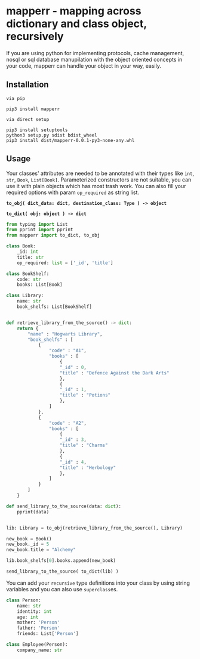 # **mapperr - mapping across dictionary and class object, recursively**

If you are using python for implementing protocols, cache management, nosql or sql database manupilation with  the object oriented concepts in your code, mapperr can handle your object in your way, easily.

## Installation
`via pip`
```shell
pip3 install mapperr
```
`via direct setup`
```shell
pip3 install setuptools
python3 setup.py sdist bdist_wheel
pip3 install dist/mapperr-0.0.1-py3-none-any.whl
```

## Usage
Your classes' attributes are needed to be annotated with their types like `int`, `str`, `Book`, `List[Book]`. Parameterized constructors are not suitable, you can use it with plain objects which has most trash work. You can also fill your required options with param `op_required` as string list.

**`to_obj( dict_data: dict, destination_class: Type ) -> object`**

**`to_dict( obj: object ) -> dict`**


```python
from typing import List
from pprint import pprint
from mapperr import to_dict, to_obj

class Book:
    _id: int
    title: str
    op_required: list = ['_id', 'title']

class BookShelf:
    code: str
    books: List[Book]

class Library:
    name: str
    book_shelfs: List[BookShelf]


def retrieve_library_from_the_source() -> dict:
    return {
        "name" : "Hogwarts Library",
        "book_shelfs" : [
            {
                "code" : "A1",
                "books" : [
                    {
                    "_id" : 0,
                    "title" : "Defence Against the Dark Arts"
                    },
                    {
                    "_id" : 1,
                    "title" : "Potions"
                    },
                ]
            },
            {
                "code" : "A2",
                "books" : [
                    {
                    "_id" : 3,
                    "title" : "Charms"
                    },
                    {
                    "_id" : 4,
                    "title" : "Herbology"
                    },
                ]
            }
        ]
    }

def send_library_to_the_source(data: dict):
    pprint(data)


lib: Library = to_obj(retrieve_library_from_the_source(), Library)

new_book = Book()
new_book._id = 5
new_book.title = "Alchemy"

lib.book_shelfs[0].books.append(new_book)

send_library_to_the_source( to_dict(lib) )
```

You can add your `recursive` type definitions into your class by using string variables and you can also use `superclass`es.

```python
class Person:
    name: str
    identity: int
    age: int
    mother: 'Person'
    father: 'Person'
    friends: List['Person']

class Employee(Person):
    company_name: str
```